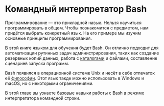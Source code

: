 # Командный интерпретатор Bash

Программирование — это прикладной навык. Нельзя научиться программировать в общем. Чтобы познакомится с предметом, нам придётся выбрать конкретный язык. На его примере мы изучим основные принципы программирования.

В этой книге языком для обучения будет Bash. Он отлично подходит для автоматизации рутинных задач администрирования, таких как создание резервных копий данных, работа с [каталогами](https://ru.wikipedia.org/wiki/Каталог_(файловая_система)) и файлами, составление сценариев запуска программ.

Bash появился в операционной системе Unix и несёт в себе отпечаток её [философии](https://ru.wikipedia.org/wiki/Философия_Unix). Этот язык такде можно использовать в Windows и macOS, но с некоторыми ограничениями.

В этой главе вы узнаете базовые навыки работы с Bash в режиме интерпретатора командной строки.